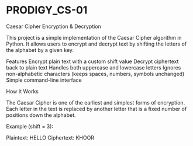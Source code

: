 # PRODIGY_CS-01

Caesar Cipher Encryption & Decryption

This project is a simple implementation of the Caesar Cipher algorithm in Python. It allows users to encrypt and decrypt text by shifting the letters of the alphabet by a given key.

Features Encrypt plain text with a custom shift value Decrypt ciphertext back to plain text Handles both uppercase and lowercase letters Ignores non-alphabetic characters (keeps spaces, numbers, symbols unchanged) Simple command-line interface

How It Works

The Caesar Cipher is one of the earliest and simplest forms of encryption. Each letter in the text is replaced by another letter that is a fixed number of positions down the alphabet.

Example (shift = 3):

Plaintext: HELLO Ciphertext: KHOOR
